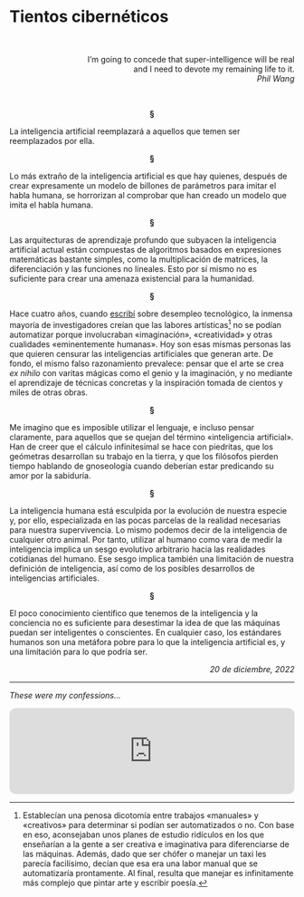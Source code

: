 # Tientos cibernéticos

<br>
<p align="right"> 
I’m going to concede that super-intelligence will be real
<br>
and I need to devote my remaining life to it.
<br>
<i>
Phil Wang
</i>
</p>
<br>

<p align="center"> <b>
§
</b>
</p>

La inteligencia artificial reemplazará a aquellos que temen ser reemplazados por ella.

<p align="center"> <b>
§
</b>
</p>

Lo más extraño de la inteligencia artificial es que hay quienes, después de crear expresamente un modelo de billones de parámetros para imitar el habla humana, se horrorizan al comprobar que han creado un modelo que imita el habla humana.

<p align="center"> <b>
§
</b>
</p>

Las arquitecturas de aprendizaje profundo que subyacen la inteligencia artificial actual están compuestas de algoritmos basados en expresiones matemáticas bastante simples, como la multiplicación de matrices, la diferenciación y las funciones no lineales. Esto por sí mismo no es suficiente para crear una amenaza existencial para la humanidad.

<p align="center"> <b>
§
</b>
</p>

Hace cuatro años, cuando [escribí](https://www.academia.edu/43673994/La_Cuarta_Revolucio_n_Industrial_y_la_planeacio_n_poli_tica_en_Me_xico) sobre desempleo tecnológico, la inmensa mayoría de investigadores creían que las labores artísticas[^1] no se podían automatizar porque involucraban «imaginación», «creatividad» y otras cualidades «eminentemente humanas». Hoy son esas mismas personas las que quieren censurar las inteligencias artificiales que generan arte. De fondo, el mismo falso razonamiento prevalece: pensar que el arte se crea *ex nihilo* con varitas mágicas como el genio y la imaginación, y no mediante el aprendizaje de técnicas concretas y la inspiración tomada de cientos y miles de otras obras.

<p align="center"> <b>
§
</b>
</p>

Me imagino que es imposible utilizar el lenguaje, e incluso pensar claramente, para aquellos que se quejan del término «inteligencia artificial». Han de creer que el cálculo infinitesimal se hace con piedritas, que los geómetras desarrollan su trabajo en la tierra, y que los filósofos pierden tiempo hablando de gnoseología cuando deberían estar predicando su amor por la sabiduría.

<p align="center"> <b>
§
</b>
</p>

La inteligencia humana está esculpida por la evolución de nuestra especie y, por ello, especializada en las pocas parcelas de la realidad necesarias para nuestra supervivencia. Lo mismo podemos decir de la inteligencia de cualquier otro animal. Por tanto, utilizar al humano como vara de medir la inteligencia implica un sesgo evolutivo arbitrario hacia las realidades cotidianas del humano. Ese sesgo implica también una limitación de nuestra definición de inteligencia, así como de los posibles desarrollos de inteligencias artificiales.

<p align="center"> <b>
§
</b>
</p>

El poco conocimiento científico que tenemos de la inteligencia y la conciencia no es suficiente para desestimar la idea de que las máquinas puedan ser inteligentes o conscientes. En cualquier caso, los estándares humanos son una metáfora pobre para lo que la inteligencia artificial es, y una limitación para lo que podría ser.

<p align="right"> <i>
20 de diciembre, 2022
</i>
</p>

---
*These were my confessions...*

<iframe style="border-radius:12px" src="https://open.spotify.com/embed/track/1Sc2RHxyKHMeyCChQTWTnp?utm_source=generator&theme=0" width="100%" height="152" frameBorder="0" allowfullscreen="" allow="autoplay; clipboard-write; encrypted-media; fullscreen; picture-in-picture" loading="lazy"></iframe>

[^1]: Establecían una penosa dicotomía entre trabajos «manuales» y «creativos» para determinar si podían ser automatizados o no. Con base en eso, aconsejaban unos planes de estudio ridículos en los que enseñarían a la gente a ser creativa e imaginativa para diferenciarse de las máquinas. Además, dado que ser chófer o manejar un taxi les parecía facilísimo, decían que esa era una labor manual que se automatizaría prontamente. Al final, resulta que manejar es infinitamente más complejo que pintar arte y escribir poesía.